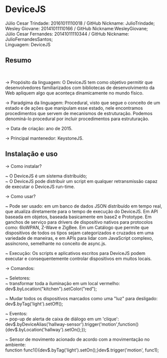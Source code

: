 # DeviceJS

Júlio Cesar Trindade: 20161011110018 / GitHub Nickname: JulioTrindade;<br/>
Wesley Giovane: 20141011110166 / GitHub Nickname:WesleyGiovane;<br/>
Júlio Cesar Fernandes: 20141011110344 / GitHub Nickname: JulioFernandesSantos;<br/>
Linguagem: DeviceJS

<h2> Resumo </h2><br/>

-> Propósito da linguagem: O DeviceJS tem como objetivo permitir que desenvolvedores familiarizados com bibliotecas de desenvolvimento da Web apliquem algo que aconteça dinamicamente no mundo físico.

-> Paradgima da linguagem: Procedural, visto que segue o conceito de um estado e de ações que manipulam esse estado, nele encontramos procedimentos que servem de mecanismos de estruturação. Podemos denominá-lo procedural por incluir procedimentos para estruturação.

-> Data de criação: ano de 2015.

-> Principal mantenedor: KeystoneJS.

<h2> Instalação e uso </h2>

-> Como instalar?

   ~ O DeviceJS é um sistema distribuído;<br/>
   ~ O DeviceJS pode distribuir um script em qualquer retransmissão capaz de executar o DeviceJS run-time. 

-> Como usar?

  ~ Pode ser usado: em um banco de dados JSON distribuído em tempo real, que atualiza diretamente para o tempo de execução do DeviceJS. Em API baseada em objetos, baseada basicamente em base2 e Prototype. Em ganchos de serviço para drivers de dispositivo nativos para protocolos como: 6loWPAN, Z-Wave e ZigBee. Em um Catálogo que permite que dispositivos de todos os tipos sejam categorizados e cruzados em uma variedade de maneiras, e em APIs para lidar com JavaScript complexo, assíncrono, semelhante no conceito de  async.js.
  
  ~ Execução: Os scripts e aplicativos escritos para DeviceJS podem executar e consequentemente controlar dispositivos em muitos locais. 
   
  -> Comandos: 
   
~ Seletores: <br/>
   ~ transformar toda a iluminação em um local vermelho:<br/>
   dev$.byLocation("kitchen").setColor("red");
   
   ~ Mudar todos os dispositivos marcados como uma "luz" para desligado:<br/>
   dev$.byTag('light').setOff();

~ Eventos: <br/>
   ~ pop-up de alerta de caixa de diálogo em um 'clique':<br/>
   dev$.byDeviceAlias('hallway-sensor').trigger('motion',function(){dev$.byLocation('hallway').setOn();});
  
   ~ Sensor de movimento acionado de acordo com a movimentação no ambiente:<br/>
   function func1(){dev$.byTag('light').setOn();}dev$.trigger('motion', func1);
  
